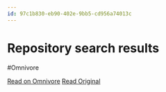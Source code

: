 ```yaml
---
id: 97c1b830-eb90-402e-9bb5-cd956a74013c
---
```


# Repository search results
#Omnivore

[Read on Omnivore](https://omnivore.app/me/repository-search-results-192b3842157)
[Read Original](https://github.com/search?q=market%2520making&type=repositories)

